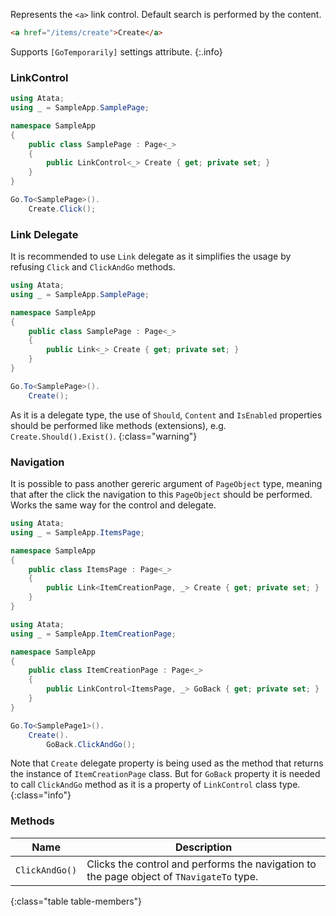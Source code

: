 Represents the `<a>` link control. Default search is performed by the content.

```html
<a href="/items/create">Create</a>
```

Supports `[GoTemporarily]` settings attribute.
{:.info}

### LinkControl

```cs
using Atata;
using _ = SampleApp.SamplePage;

namespace SampleApp
{
    public class SamplePage : Page<_>
    {
        public LinkControl<_> Create { get; private set; }
    }
}
```
```cs
Go.To<SamplePage>().
    Create.Click();
```

### Link Delegate

It is recommended to use `Link` delegate as it simplifies the usage by refusing `Click` and `ClickAndGo` methods.

```cs
using Atata;
using _ = SampleApp.SamplePage;

namespace SampleApp
{
    public class SamplePage : Page<_>
    {
        public Link<_> Create { get; private set; }
    }
}
```
```cs
Go.To<SamplePage>().
    Create();
```

As it is a delegate type, the use of `Should`, `Content` and `IsEnabled` properties should be performed like methods (extensions), e.g. `Create.Should().Exist()`.
{:class="warning"}

### Navigation

It is possible to pass another gereric argument of `PageObject` type, meaning that after the click the navigation to this `PageObject` should be performed. Works the same way for the control and delegate.

```cs
using Atata;
using _ = SampleApp.ItemsPage;

namespace SampleApp
{
    public class ItemsPage : Page<_>
    {
        public Link<ItemCreationPage, _> Create { get; private set; }
    }
}
```
```cs
using Atata;
using _ = SampleApp.ItemCreationPage;

namespace SampleApp
{
    public class ItemCreationPage : Page<_>
    {
        public LinkControl<ItemsPage, _> GoBack { get; private set; }
    }
}
```
```cs
Go.To<SamplePage1>().
    Create().
        GoBack.ClickAndGo();
```

Note that `Create` delegate property is being used as the method that returns the instance of `ItemCreationPage` class. But for `GoBack` property it is needed to call `ClickAndGo` method as it is a property of `LinkControl` class type.
{:class="info"}

### Methods

Name | Description
---- | -----------
`ClickAndGo()` | Clicks the control and performs the navigation to the page object of `TNavigateTo` type.
{:class="table table-members"}